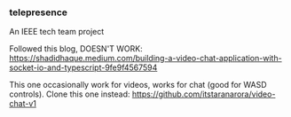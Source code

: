 ### telepresence
An IEEE tech team project

Followed this blog, DOESN'T WORK: 
https://shadidhaque.medium.com/building-a-video-chat-application-with-socket-io-and-typescript-9fe9f4567594

This one occasionally work for videos, works for chat (good for WASD controls). Clone this one instead: 
https://github.com/itstaranarora/video-chat-v1



